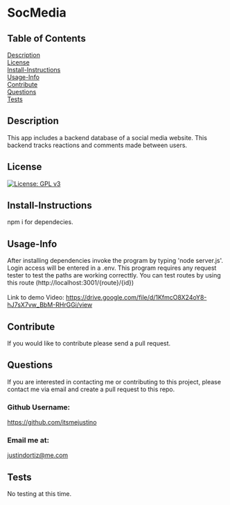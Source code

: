 # SocMedia <br>
## Table of Contents <br>
[Description](#description)<br>
[License](#license)<br>
[Install-Instructions](#install-Instructions)<br>
[Usage-Info](#usage-Info)<br>
[Contribute](#contribute)<br>
[Questions](#questions)<br>
[Tests](#tests)<br>

## Description 
  This app includes a backend database of a social media website. This backend tracks reactions and comments made between users.
## License
  [![License: GPL v3](https://img.shields.io/badge/License-GPL%20v3-blue.svg)](https://www.gnu.org/licenses/gpl-3.0)
## Install-Instructions 
  npm i for dependecies.
## Usage-Info
  After installing dependencies invoke the program by typing 'node server.js'. Login access will be entered in a .env. This program requires any request tester to test the paths are working correcttly. You can test routes by using this route (http://localhost:3001/{route}/{id})<br><br>
  Link to demo Video: https://drive.google.com/file/d/1KfmcO8X24oY8-hJ7sX7vw_BbM-RHrGGi/view
## Contribute
  If you would like to contribute please send a pull request.

## Questions 
If you are interested in contacting me or contributing to this project, please contact me via email and create a pull request to this repo.
### Github Username: 
https://github.com/itsmejustino
### Email me at: 
  justindortiz@me.com 
## Tests 
  No testing at this time.
